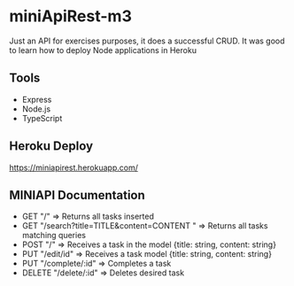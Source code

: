 # miniApiRest-m3


Just an API for exercises purposes, it does a successful CRUD. It was good to learn how to deploy Node applications in Heroku

## Tools
- Express
- Node.js
- TypeScript

## Heroku Deploy

https://miniapirest.herokuapp.com/

## MINIAPI Documentation

 - GET "/" => Returns all tasks inserted
 - GET "/search?title=TITLE&content=CONTENT " => Returns all tasks matching queries
 - POST "/" => Receives a task in the model {title: string, content: string}
 - PUT "/edit/id" => Receives a task model {title: string, content: string}
 - PUT "/complete/:id" => Completes a task
 - DELETE "/delete/:id" => Deletes desired task
 
 
